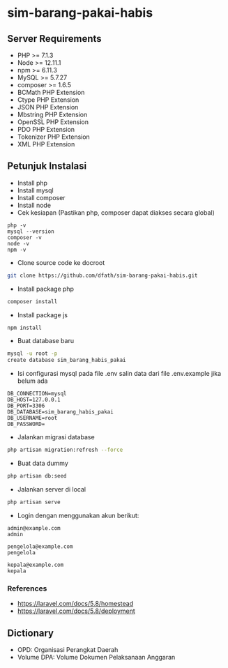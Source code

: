 # sim-barang-pakai-habis

## Server Requirements
- PHP >= 7.1.3
- Node >= 12.11.1
- npm >= 6.11.3
- MySQL >= 5.7.27
- composer >= 1.6.5
- BCMath PHP Extension
- Ctype PHP Extension
- JSON PHP Extension
- Mbstring PHP Extension
- OpenSSL PHP Extension
- PDO PHP Extension
- Tokenizer PHP Extension
- XML PHP Extension

## Petunjuk Instalasi
- Install php 
- Install mysql
- Install composer
- Install node
- Cek kesiapan (Pastikan php, composer dapat diakses secara global)
```
php -v
mysql --version
composer -v
node -v
npm -v
```
- Clone source code ke docroot
```sh
git clone https://github.com/dfath/sim-barang-pakai-habis.git
```
- Install package php
```sh
composer install
```
- Install package js
```sh
npm install
```
- Buat database baru
```sh
mysql -u root -p
create database sim_barang_habis_pakai
```
- Isi configurasi mysql pada file .env
salin data dari file .env.example jika belum ada
```
DB_CONNECTION=mysql
DB_HOST=127.0.0.1
DB_PORT=3306
DB_DATABASE=sim_barang_habis_pakai
DB_USERNAME=root
DB_PASSWORD=
```
- Jalankan migrasi database
```sh
php artisan migration:refresh --force
```
- Buat data dummy
```sh
php artisan db:seed
```
- Jalankan server di local
```sh
php artisan serve
```
- Login dengan menggunakan akun berikut:
```
admin@example.com
admin

pengelola@example.com
pengelola

kepala@example.com
kepala
```

### References
- https://laravel.com/docs/5.8/homestead
- https://laravel.com/docs/5.8/deployment

## Dictionary
- OPD: Organisasi Perangkat Daerah
- Volume DPA: Volume Dokumen Pelaksanaan Anggaran
